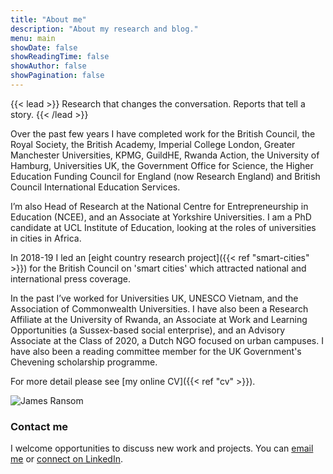 ```yaml
---
title: "About me"
description: "About my research and blog."
menu: main
showDate: false
showReadingTime: false
showAuthor: false
showPagination: false
---
```


{{< lead >}} Research that changes the conversation. Reports that tell a story. {{< /lead >}}

Over the past few years I have completed work for the British Council, the Royal Society, the British Academy, Imperial College London, Greater Manchester Universities, KPMG, GuildHE, Rwanda Action, the University of Hamburg, Universities UK, the Government Office for Science, the Higher Education Funding Council for England (now Research England) and British Council International Education Services.

I’m also Head of Research at the National Centre for Entrepreneurship in Education (NCEE), and an Associate at Yorkshire Universities. I am a PhD candidate at UCL Institute of Education, looking at the roles of universities in cities in Africa.

In 2018-19 I led an [eight country research project]({{< ref "smart-cities" >}}) for the British Council on 'smart cities' which attracted national and international press coverage.

In the past I’ve worked for Universities UK, UNESCO Vietnam, and the Association of Commonwealth Universities. I have also been a Research Affiliate at the University of Rwanda, an Associate at Work and Learning Opportunities (a Sussex-based social enterprise), and an Advisory Associate at the Class of 2020, a Dutch NGO focused on urban campuses. I have also been a reading committee member for the UK Government's Chevening scholarship programme.

For more detail please see [my online CV]({{< ref "cv" >}}).

![James Ransom](author.jpg "James Ransom")

### Contact me
I welcome opportunities to discuss new work and projects. You can [email me](mailto:j.ransom@hey.com) or [connect on LinkedIn](http://www.linkedin.com/in/ransomjames).